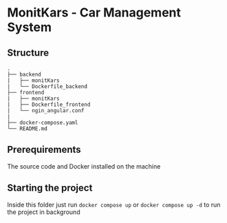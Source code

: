 # MonitKars - Car Management System

## Structure

```text
.
├── backend
|   ├── monitKars
|   └── Dockerfile_backend
├── frontend
|   ├── monitKars
|   ├── Dockerfile_frontend
|   └── ngin_angular.conf
|
├── docker-compose.yaml
└── README.md
```

## Prerequirements

The source code and Docker installed on the machine

## Starting the project

Inside this folder just run ```docker compose up``` or ```docker compose up -d``` to run the project in background
